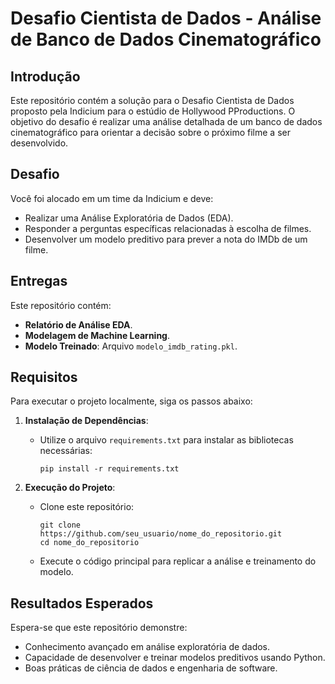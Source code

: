 # Desafio Cientista de Dados - Análise de Banco de Dados Cinematográfico

## Introdução

Este repositório contém a solução para o Desafio Cientista de Dados proposto pela Indicium para o estúdio de Hollywood PProductions. O objetivo do desafio é realizar uma análise detalhada de um banco de dados cinematográfico para orientar a decisão sobre o próximo filme a ser desenvolvido.

## Desafio

Você foi alocado em um time da Indicium e deve:

- Realizar uma Análise Exploratória de Dados (EDA).
- Responder a perguntas específicas relacionadas à escolha de filmes.
- Desenvolver um modelo preditivo para prever a nota do IMDb de um filme.

## Entregas

Este repositório contém:

- **Relatório de Análise EDA**.
- **Modelagem de Machine Learning**.
- **Modelo Treinado**: Arquivo `modelo_imdb_rating.pkl`.

## Requisitos

Para executar o projeto localmente, siga os passos abaixo:

1. **Instalação de Dependências**:
   - Utilize o arquivo `requirements.txt` para instalar as bibliotecas necessárias:
     ```
     pip install -r requirements.txt
     ```

2. **Execução do Projeto**:
   - Clone este repositório:
     ```
     git clone https://github.com/seu_usuario/nome_do_repositorio.git
     cd nome_do_repositorio
     ```
   - Execute o código principal para replicar a análise e treinamento do modelo.

## Resultados Esperados

Espera-se que este repositório demonstre:

- Conhecimento avançado em análise exploratória de dados.
- Capacidade de desenvolver e treinar modelos preditivos usando Python.
- Boas práticas de ciência de dados e engenharia de software.


